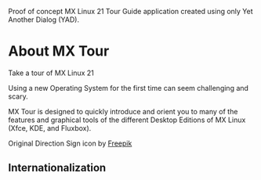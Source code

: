 Proof of concept MX Linux 21 Tour Guide application created using only Yet Another Dialog (YAD).

# About MX Tour

Take a tour of MX Linux 21

Using a new Operating System for the first time can seem challenging and scary.

MX Tour is designed to quickly introduce and orient you to many of the features and graphical tools of the different Desktop Editions of MX Linux (Xfce, KDE, and Fluxbox).

Original Direction Sign icon by [Freepik](https://www.freepik.com)

## Internationalization

